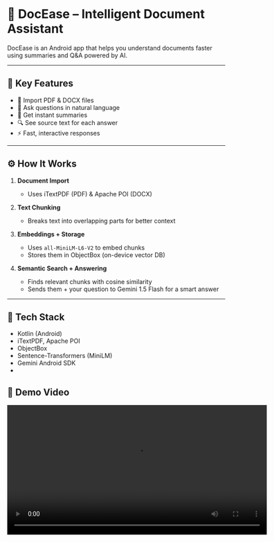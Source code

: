 # 📄 DocEase – Intelligent Document Assistant

DocEase is an Android app that helps you understand documents faster using summaries and Q&A powered by AI.

---

## 🚀 Key Features

- 📂 Import PDF & DOCX files
- 🧠 Ask questions in natural language
- 📝 Get instant summaries
- 🔍 See source text for each answer
- ⚡ Fast, interactive responses

---

## ⚙️ How It Works

1. **Document Import**  
   - Uses iTextPDF (PDF) & Apache POI (DOCX)

2. **Text Chunking**  
   - Breaks text into overlapping parts for better context

3. **Embeddings + Storage**  
   - Uses `all-MiniLM-L6-V2` to embed chunks  
   - Stores them in ObjectBox (on-device vector DB)

4. **Semantic Search + Answering**  
   - Finds relevant chunks with cosine similarity  
   - Sends them + your question to Gemini 1.5 Flash for a smart answer

---

## 🧰 Tech Stack

- Kotlin (Android)
- iTextPDF, Apache POI
- ObjectBox
- Sentence-Transformers (MiniLM)
- Gemini Android SDK
- 
## 🎥 Demo Video

<video src="media/DocEase_WorkingDemo.mp4" controls width="600">
  Your browser does not support the video tag.
</video>


